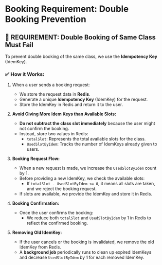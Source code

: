 # Booking Requirement: Double Booking Prevention

## 🛑 **REQUIREMENT: Double Booking of Same Class Must Fail**
To prevent double booking of the same class, we use the **Idempotency Key** (IdemKey).

### ✅ **How it Works:**
1. When a user sends a booking request:
   - We store the request data in **Redis**.
   - Generate a unique **Idempotency Key** (IdemKey) for the request.
   - Store the IdemKey in Redis and return it to the user.

2. **Avoid Giving More Idem Keys than Available Slots:**
   - **Do not subtract the class slot immediately** because the user might not confirm the booking.
   - Instead, store two values in Redis:
     - `totalSlot`: Represents the total available slots for the class.
     - `UsedSlotByIdem`: Tracks the number of IdemKeys already given to users.

3. **Booking Request Flow:**
   - When a new request is made, we increase the `UsedSlotByIdem` count by 1.
   - Before providing a new IdemKey, we check the available slots:
     - If `totalSlot - UsedSlotByIdem <= 0`, it means all slots are taken, and we reject the booking request.
   - If slots are available, we provide the IdemKey and store it in Redis.

4. **Booking Confirmation:**
   - Once the user confirms the booking:
     - We reduce both `totalSlot` and `UsedSlotByIdem` by 1 in Redis to reflect the confirmed booking.

5. **Removing Old IdemKey:**
   - If the user cancels or the booking is invalidated, we remove the old IdemKey from Redis.
   - A **background job** periodically runs to clean up expired IdemKeys and decrease `UsedSlotByIdem` by 1 for each removed IdemKey.
